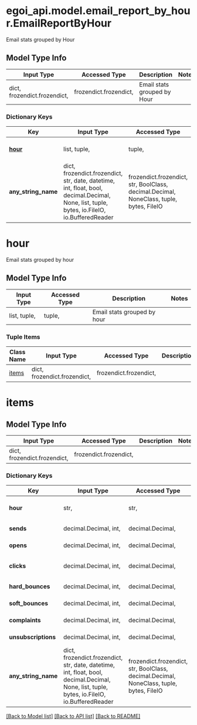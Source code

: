 # egoi_api.model.email_report_by_hour.EmailReportByHour

Email stats grouped by Hour

## Model Type Info
Input Type | Accessed Type | Description | Notes
------------ | ------------- | ------------- | -------------
dict, frozendict.frozendict,  | frozendict.frozendict,  | Email stats grouped by Hour | 

### Dictionary Keys
Key | Input Type | Accessed Type | Description | Notes
------------ | ------------- | ------------- | ------------- | -------------
**[hour](#hour)** | list, tuple,  | tuple,  | Email stats grouped by hour | [optional] 
**any_string_name** | dict, frozendict.frozendict, str, date, datetime, int, float, bool, decimal.Decimal, None, list, tuple, bytes, io.FileIO, io.BufferedReader | frozendict.frozendict, str, BoolClass, decimal.Decimal, NoneClass, tuple, bytes, FileIO | any string name can be used but the value must be the correct type | [optional]

# hour

Email stats grouped by hour

## Model Type Info
Input Type | Accessed Type | Description | Notes
------------ | ------------- | ------------- | -------------
list, tuple,  | tuple,  | Email stats grouped by hour | 

### Tuple Items
Class Name | Input Type | Accessed Type | Description | Notes
------------- | ------------- | ------------- | ------------- | -------------
[items](#items) | dict, frozendict.frozendict,  | frozendict.frozendict,  |  | 

# items

## Model Type Info
Input Type | Accessed Type | Description | Notes
------------ | ------------- | ------------- | -------------
dict, frozendict.frozendict,  | frozendict.frozendict,  |  | 

### Dictionary Keys
Key | Input Type | Accessed Type | Description | Notes
------------ | ------------- | ------------- | ------------- | -------------
**hour** | str,  | str,  | 24-hour format of an hour with leading zeros | [optional] 
**sends** | decimal.Decimal, int,  | decimal.Decimal,  | Total number of sent messages | [optional] 
**opens** | decimal.Decimal, int,  | decimal.Decimal,  | Total number of open messages | [optional] 
**clicks** | decimal.Decimal, int,  | decimal.Decimal,  | Total number of clicks in message | [optional] 
**hard_bounces** | decimal.Decimal, int,  | decimal.Decimal,  | Total number of hard bounces | [optional] 
**soft_bounces** | decimal.Decimal, int,  | decimal.Decimal,  | Total number of soft bounces | [optional] 
**complaints** | decimal.Decimal, int,  | decimal.Decimal,  | Total number of complaints | [optional] 
**unsubscriptions** | decimal.Decimal, int,  | decimal.Decimal,  | Total number of unsubscriptions | [optional] 
**any_string_name** | dict, frozendict.frozendict, str, date, datetime, int, float, bool, decimal.Decimal, None, list, tuple, bytes, io.FileIO, io.BufferedReader | frozendict.frozendict, str, BoolClass, decimal.Decimal, NoneClass, tuple, bytes, FileIO | any string name can be used but the value must be the correct type | [optional]

[[Back to Model list]](../../README.md#documentation-for-models) [[Back to API list]](../../README.md#documentation-for-api-endpoints) [[Back to README]](../../README.md)


